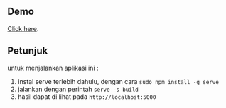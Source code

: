 ## Demo
[Click here](https://alziqziq.github.io/demo-currencyfractional/).


## Petunjuk
untuk menjalankan aplikasi ini :
1. instal serve terlebih dahulu, dengan cara `sudo npm install -g serve`
2. jalankan dengan perintah `serve -s build`
3. hasil dapat di lihat pada `http://localhost:5000`